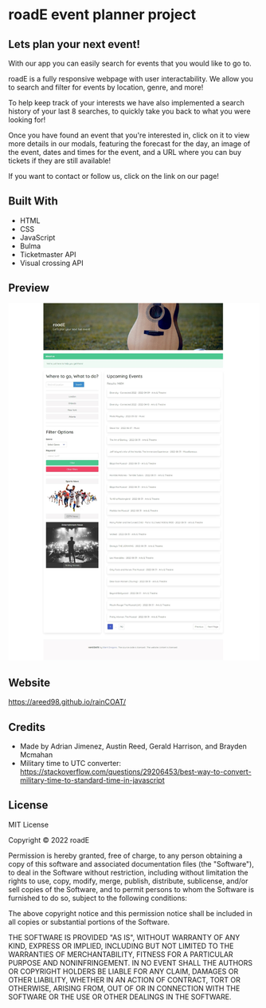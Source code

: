 # roadE event planner project

## Lets plan your next event! 

With our app you can easily search for events that you would like to go to. 

roadE is a fully responsive webpage with user interactability. We allow you to search and filter for events by location, genre, and more!

To help keep track of your interests we have also implemented a search history of your last 8 searches, to quickly take you back to what you were looking for!

Once you have found an event that you're interested in, click on it to view more details in our modals, featuring the forecast for the day, an image of the event, dates and times for the event, and a URL where you can buy tickets if they are still available!

If you want to contact or follow us, click on the link on our page!

## Built With
* HTML
* CSS
* JavaScript
* Bulma
* Ticketmaster API
* Visual crossing API

## Preview
![Preview](./assets/images/preview.jpg)

## Website
https://areed98.github.io/rainCOAT/

## Credits
* Made by Adrian Jimenez, Austin Reed, Gerald Harrison, and Brayden Mcmahan
* Military time to UTC converter: https://stackoverflow.com/questions/29206453/best-way-to-convert-military-time-to-standard-time-in-javascript


## License

MIT License

Copyright ©️ 2022 roadE

Permission is hereby granted, free of charge, to any person obtaining a copy
of this software and associated documentation files (the "Software"), to deal
in the Software without restriction, including without limitation the rights
to use, copy, modify, merge, publish, distribute, sublicense, and/or sell
copies of the Software, and to permit persons to whom the Software is
furnished to do so, subject to the following conditions:

The above copyright notice and this permission notice shall be included in all
copies or substantial portions of the Software.

THE SOFTWARE IS PROVIDED "AS IS", WITHOUT WARRANTY OF ANY KIND, EXPRESS OR
IMPLIED, INCLUDING BUT NOT LIMITED TO THE WARRANTIES OF MERCHANTABILITY,
FITNESS FOR A PARTICULAR PURPOSE AND NONINFRINGEMENT. IN NO EVENT SHALL THE
AUTHORS OR COPYRIGHT HOLDERS BE LIABLE FOR ANY CLAIM, DAMAGES OR OTHER
LIABILITY, WHETHER IN AN ACTION OF CONTRACT, TORT OR OTHERWISE, ARISING FROM,
OUT OF OR IN CONNECTION WITH THE SOFTWARE OR THE USE OR OTHER DEALINGS IN THE
SOFTWARE.

